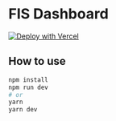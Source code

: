 # FIS Dashboard

[![Deploy with Vercel](https://vercel.com/button)](https://vercel.com/import/project?template=https://github.com/zeit/next.js/tree/canary/examples/with-styled-components)

## How to use

```bash
npm install
npm run dev
# or
yarn
yarn dev
```

